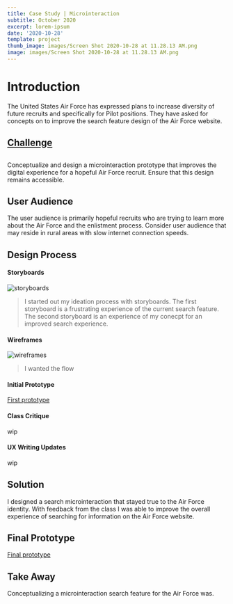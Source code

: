```yaml
---
title: Case Study | Microinteraction
subtitle: October 2020
excerpt: lorem-ipsum
date: '2020-10-28'
template: project
thumb_image: images/Screen Shot 2020-10-28 at 11.28.13 AM.png
image: images/Screen Shot 2020-10-28 at 11.28.13 AM.png
---
```

# Introduction

The United States Air Force has expressed plans to increase diversity of future recruits and specifically for Pilot positions. They have asked for concepts on to improve the search feature design of the Air Force website.

## [Challenge](<!\[Alt Text]\(https://media.giphy.com/media/vFKqnCdLPNOKc/giphy.gif)&#xA;&#xA;>)

##

Conceptualize and design a microinteraction prototype that improves the digital experience for a hopeful Air Force recruit. Ensure that this design remains accessible.

[](<!\[Alt Text]\(https://media.giphy.com/media/vFKqnCdLPNOKc/giphy.gif)&#xA;&#xA;>)

## User Audience

The user audience is primarily hopeful recruits who are trying to learn more about the Air Force and the enlistment process. Consider user audience that may reside in rural areas with slow internet connection speeds.

## Design Process

#### Storyboards

![storyboards](/images/storyboards-ideation.png)

> I started out my ideation process with storyboards. The first storyboard is a frustrating experience of the current search feature. The second storyboard is an experience of my conecpt for an improved search experience.

#### Wireframes

![wireframes](/images/wireframes.png)

> I wanted the flow

#### Initial Prototype

[First prototype](https://framer.com/share/PROJECT-3-miXD--98mipLE6q6XkAGCc1Tlj)

#### Class Critique

wip

#### UX Writing Updates

wip

## Solution

I designed a search microinteraction that stayed true to the Air Force identity. With feedback from the class I was able to improve the overall experience of searching for information on the Air Force website.

## Final Prototype

[Final prototype](https://framer.com/share/PROJECT-4-UX-Writing--ybyOplsPeSFHuk5y0xic#ZzNH6Gum0)

## Take Away

Conceptualizing a microinteraction search feature for the Air Force was.

